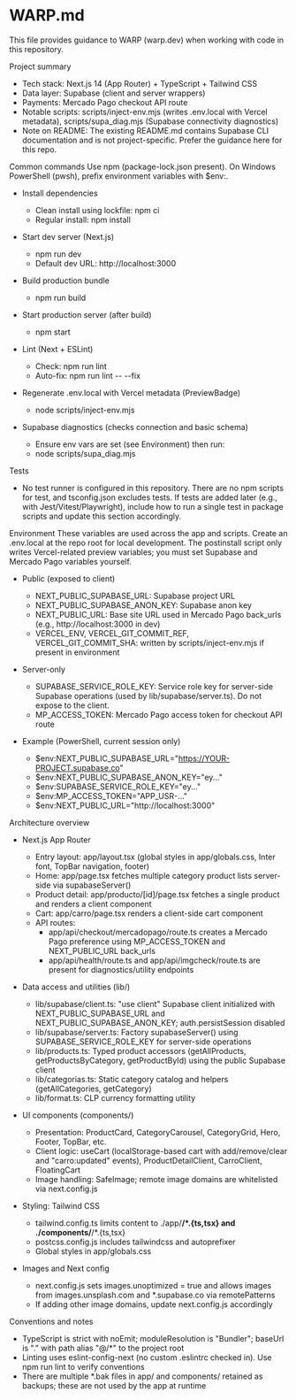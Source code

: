 # WARP.md

This file provides guidance to WARP (warp.dev) when working with code in this repository.

Project summary
- Tech stack: Next.js 14 (App Router) + TypeScript + Tailwind CSS
- Data layer: Supabase (client and server wrappers)
- Payments: Mercado Pago checkout API route
- Notable scripts: scripts/inject-env.mjs (writes .env.local with Vercel metadata), scripts/supa_diag.mjs (Supabase connectivity diagnostics)
- Note on README: The existing README.md contains Supabase CLI documentation and is not project-specific. Prefer the guidance here for this repo.

Common commands
Use npm (package-lock.json present). On Windows PowerShell (pwsh), prefix environment variables with $env:.

- Install dependencies
  - Clean install using lockfile: npm ci
  - Regular install: npm install

- Start dev server (Next.js)
  - npm run dev
  - Default dev URL: http://localhost:3000

- Build production bundle
  - npm run build

- Start production server (after build)
  - npm start

- Lint (Next + ESLint)
  - Check: npm run lint
  - Auto-fix: npm run lint -- --fix

- Regenerate .env.local with Vercel metadata (PreviewBadge)
  - node scripts/inject-env.mjs

- Supabase diagnostics (checks connection and basic schema)
  - Ensure env vars are set (see Environment) then run:
  - node scripts/supa_diag.mjs

Tests
- No test runner is configured in this repository. There are no npm scripts for test, and tsconfig.json excludes tests. If tests are added later (e.g., with Jest/Vitest/Playwright), include how to run a single test in package scripts and update this section accordingly.

Environment
These variables are used across the app and scripts. Create an .env.local at the repo root for local development. The postinstall script only writes Vercel-related preview variables; you must set Supabase and Mercado Pago variables yourself.

- Public (exposed to client)
  - NEXT_PUBLIC_SUPABASE_URL: Supabase project URL
  - NEXT_PUBLIC_SUPABASE_ANON_KEY: Supabase anon key
  - NEXT_PUBLIC_URL: Base site URL used in Mercado Pago back_urls (e.g., http://localhost:3000 in dev)
  - VERCEL_ENV, VERCEL_GIT_COMMIT_REF, VERCEL_GIT_COMMIT_SHA: written by scripts/inject-env.mjs if present in environment

- Server-only
  - SUPABASE_SERVICE_ROLE_KEY: Service role key for server-side Supabase operations (used by lib/supabase/server.ts). Do not expose to the client.
  - MP_ACCESS_TOKEN: Mercado Pago access token for checkout API route

- Example (PowerShell, current session only)
  - $env:NEXT_PUBLIC_SUPABASE_URL="https://YOUR-PROJECT.supabase.co"
  - $env:NEXT_PUBLIC_SUPABASE_ANON_KEY="ey..."
  - $env:SUPABASE_SERVICE_ROLE_KEY="ey..."
  - $env:MP_ACCESS_TOKEN="APP_USR-..."
  - $env:NEXT_PUBLIC_URL="http://localhost:3000"

Architecture overview
- Next.js App Router
  - Entry layout: app/layout.tsx (global styles in app/globals.css, Inter font, TopBar navigation, footer)
  - Home: app/page.tsx fetches multiple category product lists server-side via supabaseServer()
  - Product detail: app/producto/[id]/page.tsx fetches a single product and renders a client component
  - Cart: app/carro/page.tsx renders a client-side cart component
  - API routes:
    - app/api/checkout/mercadopago/route.ts creates a Mercado Pago preference using MP_ACCESS_TOKEN and NEXT_PUBLIC_URL back_urls
    - app/api/health/route.ts and app/api/imgcheck/route.ts are present for diagnostics/utility endpoints

- Data access and utilities (lib/)
  - lib/supabase/client.ts: "use client" Supabase client initialized with NEXT_PUBLIC_SUPABASE_URL and NEXT_PUBLIC_SUPABASE_ANON_KEY; auth.persistSession disabled
  - lib/supabase/server.ts: Factory supabaseServer() using SUPABASE_SERVICE_ROLE_KEY for server-side operations
  - lib/products.ts: Typed product accessors (getAllProducts, getProductsByCategory, getProductById) using the public Supabase client
  - lib/categorias.ts: Static category catalog and helpers (getAllCategories, getCategory)
  - lib/format.ts: CLP currency formatting utility

- UI components (components/)
  - Presentation: ProductCard, CategoryCarousel, CategoryGrid, Hero, Footer, TopBar, etc.
  - Client logic: useCart (localStorage-based cart with add/remove/clear and "carro:updated" events), ProductDetailClient, CarroClient, FloatingCart
  - Image handling: SafeImage; remote image domains are whitelisted via next.config.js

- Styling: Tailwind CSS
  - tailwind.config.ts limits content to ./app/**/*.{ts,tsx} and ./components/**/*.{ts,tsx}
  - postcss.config.js includes tailwindcss and autoprefixer
  - Global styles in app/globals.css

- Images and Next config
  - next.config.js sets images.unoptimized = true and allows images from images.unsplash.com and *.supabase.co via remotePatterns
  - If adding other image domains, update next.config.js accordingly

Conventions and notes
- TypeScript is strict with noEmit; moduleResolution is "Bundler"; baseUrl is "." with path alias "@/*" to the project root
- Linting uses eslint-config-next (no custom .eslintrc checked in). Use npm run lint to verify conventions
- There are multiple *.bak files in app/ and components/ retained as backups; these are not used by the app at runtime
